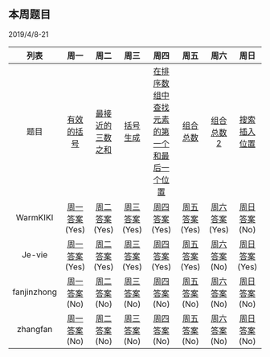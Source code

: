 ## 本周题目 
2019/4/8-21     

|列表|周一	    |周二	    |周三	    |周四	    |周五	    |周六	    |周日	    |
|:-:  |:-:        |:-:         |:-:         |:-:          |:-:         |:-:     |:-:         |
|题目 | [有效的括号](https://leetcode-cn.com/problems/valid-parentheses)    |[最接近的三数之和](https://leetcode-cn.com/problems/3sum-closest)       |[括号生成](https://leetcode-cn.com/problems/generate-parentheses)       |[在排序数组中查找元素的第一个和最后一个位置](https://leetcode-cn.com/problems/find-first-and-last-position-of-element-in-sorted-array)       |[组合总数](https://leetcode-cn.com/problems/combination-sum)       |[组合总数2](https://leetcode-cn.com/problems/combination-sum-ii)       |[搜索插入位置](https://leetcode-cn.com/problems/search-insert-position)|
|WarmKIKI|  [周一答案](https://leetcode-cn.com/submissions/detail/18737565/)(Yes)    |[周二答案](https://leetcode-cn.com/submissions/detail/18841138/)(Yes)   |[周三答案](https://leetcode-cn.com/submissions/detail/18764508/)(Yes)|    [周四答案](https://leetcode-cn.com/submissions/detail/18832767/)(Yes)    |[周五答案](https://leetcode-cn.com/submissions/detail/18943377/)(Yes)   |[周六答案](https://leetcode-cn.com/submissions/detail/19007793/)(Yes)   |[周日答案]()(No)|
|Je-vie|  [周一答案](https://leetcode-cn.com/submissions/detail/19130835/)(Yes)    |[周二答案](https://leetcode-cn.com/submissions/detail/19130913/)(Yes)   |[周三答案](https://leetcode-cn.com/submissions/detail/19173812/)(Yes)|    [周四答案](https://leetcode-cn.com/submissions/detail/19193174/)(Yes)    |[周五答案](https://leetcode-cn.com/submissions/detail/19194230/)(Yes)   |[周六答案]()(No)   |[周日答案](https://leetcode-cn.com/submissions/detail/19193412/)(Yes)|
|fanjinzhong|  [周一答案]()(No)    |[周二答案]()(No)   |[周三答案]()(No)|    [周四答案]()(No)    |[周五答案]()(No)   |[周六答案]()(No)   |[周日答案]()(No)|
|zhangfan|  [周一答案]()(No)    |[周二答案]()(No)   |[周三答案]()(No)|    [周四答案]()(No)    |[周五答案]()(No)   |[周六答案]()(No)   |[周日答案]()(No)|

